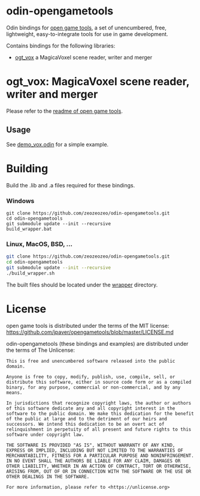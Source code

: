 # odin-opengametools

Odin bindings for [open game tools](https://github.com/jpaver/opengametools), a set of unencumbered, free, lightweight, easy-to-integrate tools for use in game development.

Contains bindings for the following libraries:

- [ogt_vox](https://github.com/jpaver/opengametools/blob/master/src/ogt_vox.h) a MagicaVoxel scene reader, writer and merger

# ogt_vox: MagicaVoxel scene reader, writer and merger

Please refer to the [readme of open game tools](https://github.com/jpaver/opengametools?tab=readme-ov-file#ogt_vox-magicavoxel-scene-reader-writer-and-merger).

## Usage

See [demo_vox.odin](/examples/demo_vox.odin) for a simple example.

# Building

Build the .lib and .a files required for these bindings.

### Windows

```batch
git clone https://github.com/zeozeozeo/odin-opengametools.git
cd odin-opengametools
git submodule update --init --recursive
build_wrapper.bat
```

### Linux, MacOS, BSD, ...

```bash
git clone https://github.com/zeozeozeo/odin-opengametools.git
cd odin-opengametools
git submodule update --init --recursive
./build_wrapper.sh
```

The built files should be located under the [wrapper](/wrapper/) directory.

# License

open game tools is distributed under the terms of the MIT license: https://github.com/jpaver/opengametools/blob/master/LICENSE.md

odin-opengametools (these bindings and examples) are distributed under the terms of The Unlicense:

```
This is free and unencumbered software released into the public domain.

Anyone is free to copy, modify, publish, use, compile, sell, or
distribute this software, either in source code form or as a compiled
binary, for any purpose, commercial or non-commercial, and by any
means.

In jurisdictions that recognize copyright laws, the author or authors
of this software dedicate any and all copyright interest in the
software to the public domain. We make this dedication for the benefit
of the public at large and to the detriment of our heirs and
successors. We intend this dedication to be an overt act of
relinquishment in perpetuity of all present and future rights to this
software under copyright law.

THE SOFTWARE IS PROVIDED "AS IS", WITHOUT WARRANTY OF ANY KIND,
EXPRESS OR IMPLIED, INCLUDING BUT NOT LIMITED TO THE WARRANTIES OF
MERCHANTABILITY, FITNESS FOR A PARTICULAR PURPOSE AND NONINFRINGEMENT.
IN NO EVENT SHALL THE AUTHORS BE LIABLE FOR ANY CLAIM, DAMAGES OR
OTHER LIABILITY, WHETHER IN AN ACTION OF CONTRACT, TORT OR OTHERWISE,
ARISING FROM, OUT OF OR IN CONNECTION WITH THE SOFTWARE OR THE USE OR
OTHER DEALINGS IN THE SOFTWARE.

For more information, please refer to <https://unlicense.org>
```

